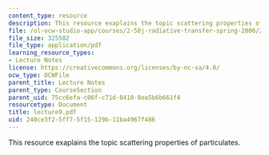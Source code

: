 ```yaml
---
content_type: resource
description: This resource exaplains the topic scattering properties of particulates.
file: /ol-ocw-studio-app/courses/2-58j-radiative-transfer-spring-2006/240ce3f25ff75f15129b11ba4967f486_lecture9.pdf
file_size: 325502
file_type: application/pdf
learning_resource_types:
- Lecture Notes
license: https://creativecommons.org/licenses/by-nc-sa/4.0/
ocw_type: OCWFile
parent_title: Lecture Notes
parent_type: CourseSection
parent_uid: 75cc6efa-c06f-c71d-8410-8ea5b6b661f4
resourcetype: Document
title: lecture9.pdf
uid: 240ce3f2-5ff7-5f15-129b-11ba4967f486
---
```

This resource exaplains the topic scattering properties of particulates.